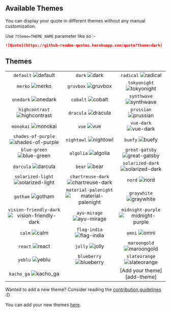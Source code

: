 ## Available Themes

<!-- DO NOT EDIT THIS FILE DIRECTLY -->

You can display your quote in different themes without any manual customization.

Use `?theme=THEME_NAME` parameter like so :-

```md
![Quote](https://github-readme-quotes.herokuapp.com/quote?theme=dark)
```

## Themes


| | | |
| :--: | :--: | :--: |
| `default` ![default][default] | `dark` ![dark][dark] | `radical` ![radical][radical] |
| `merko` ![merko][merko] | `gruvbox` ![gruvbox][gruvbox] | `tokyonight` ![tokyonight][tokyonight] |
| `onedark` ![onedark][onedark] | `cobalt` ![cobalt][cobalt] | `synthwave` ![synthwave][synthwave] |
| `highcontrast` ![highcontrast][highcontrast] | `dracula` ![dracula][dracula] | `prussian` ![prussian][prussian] |
| `monokai` ![monokai][monokai] | `vue` ![vue][vue] | `vue-dark` ![vue-dark][vue-dark] |
| `shades-of-purple` ![shades-of-purple][shades-of-purple] | `nightowl` ![nightowl][nightowl] | `buefy` ![buefy][buefy] |
| `blue-green` ![blue-green][blue-green] | `algolia` ![algolia][algolia] | `great-gatsby` ![great-gatsby][great-gatsby] |
| `darcula` ![darcula][darcula] | `bear` ![bear][bear] | `solarized-dark` ![solarized-dark][solarized-dark] |
| `solarized-light` ![solarized-light][solarized-light] | `chartreuse-dark` ![chartreuse-dark][chartreuse-dark] | `nord` ![nord][nord] |
| `gotham` ![gotham][gotham] | `material-palenight` ![material-palenight][material-palenight] | `graywhite` ![graywhite][graywhite] |
| `vision-friendly-dark` ![vision-friendly-dark][vision-friendly-dark] | `ayu-mirage` ![ayu-mirage][ayu-mirage] | `midnight-purple` ![midnight-purple][midnight-purple] |
| `calm` ![calm][calm] | `flag-india` ![flag-india][flag-india] | `omni` ![omni][omni] |
| `react` ![react][react] | `jolly` ![jolly][jolly] | `maroongold` ![maroongold][maroongold] |
| `yeblu` ![yeblu][yeblu] | `blueberry` ![blueberry][blueberry] | `slateorange` ![slateorange][slateorange] |
| `kacho_ga` ![kacho_ga][kacho_ga] |  | [Add your theme][add-theme] |




[default]: https://github-readme-quotes.herokuapp.com/quote?theme=default
[default_repocard]: https://github-readme-quotes.herokuapp.com/quote?theme=default_repocard
[dark]: https://github-readme-quotes.herokuapp.com/quote?theme=dark
[radical]: https://github-readme-quotes.herokuapp.com/quote?theme=radical
[merko]: https://github-readme-quotes.herokuapp.com/quote?theme=merko
[gruvbox]: https://github-readme-quotes.herokuapp.com/quote?theme=gruvbox
[tokyonight]: https://github-readme-quotes.herokuapp.com/quote?theme=tokyonight
[onedark]: https://github-readme-quotes.herokuapp.com/quote?theme=onedark
[cobalt]: https://github-readme-quotes.herokuapp.com/quote?theme=cobalt
[synthwave]: https://github-readme-quotes.herokuapp.com/quote?theme=synthwave
[highcontrast]: https://github-readme-quotes.herokuapp.com/quote?theme=highcontrast
[dracula]: https://github-readme-quotes.herokuapp.com/quote?theme=dracula
[prussian]: https://github-readme-quotes.herokuapp.com/quote?theme=prussian
[monokai]: https://github-readme-quotes.herokuapp.com/quote?theme=monokai
[vue]: https://github-readme-quotes.herokuapp.com/quote?theme=vue
[vue-dark]: https://github-readme-quotes.herokuapp.com/quote?theme=vue-dark
[shades-of-purple]: https://github-readme-quotes.herokuapp.com/quote?theme=shades-of-purple
[nightowl]: https://github-readme-quotes.herokuapp.com/quote?theme=nightowl
[buefy]: https://github-readme-quotes.herokuapp.com/quote?theme=buefy
[blue-green]: https://github-readme-quotes.herokuapp.com/quote?theme=blue-green
[algolia]: https://github-readme-quotes.herokuapp.com/quote?theme=algolia
[great-gatsby]: https://github-readme-quotes.herokuapp.com/quote?theme=great-gatsby
[darcula]: https://github-readme-quotes.herokuapp.com/quote?theme=darcula
[bear]: https://github-readme-quotes.herokuapp.com/quote?theme=bear
[solarized-dark]: https://github-readme-quotes.herokuapp.com/quote?theme=solarized-dark
[solarized-light]: https://github-readme-quotes.herokuapp.com/quote?theme=solarized-light
[chartreuse-dark]: https://github-readme-quotes.herokuapp.com/quote?theme=chartreuse-dark
[nord]: https://github-readme-quotes.herokuapp.com/quote?theme=nord
[gotham]:https://github-readme-quotes.herokuapp.com/quote?theme=gotham
[material-palenight]:https://github-readme-quotes.herokuapp.com/quote?theme=material-palenight
[graywhite]: https://github-readme-quotes.herokuapp.com/quote?theme=graywhite
[vision-friendly-dark]: https://github-readme-quotes.herokuapp.com/quote?theme=vision-friendly-dark
[ayu-mirage]: https://github-readme-quotes.herokuapp.com/quote?theme=ayu-mirage
[midnight-purple]: https://github-readme-quotes.herokuapp.com/quote?theme=midnight-purple
[calm]: https://github-readme-quotes.herokuapp.com/quote?theme=calm
[flag-india]: https://github-readme-quotes.herokuapp.com/quote?theme=flag-india
[omni]: https://github-readme-quotes.herokuapp.com/quote?theme=omni
[react]: https://github-readme-quotes.herokuapp.com/quote?theme=react
[jolly]: https://github-readme-quotes.herokuapp.com/quote?theme=jolly
[maroongold]:https://github-readme-quotes.herokuapp.com/quote?theme=maroongold
[yeblu]: https://github-readme-quotes.herokuapp.com/quote?theme=yeblu
[blueberry]: https://github-readme-quotes.herokuapp.com/quote?theme=blueberry
[slateorange]: https://github-readme-quotes.herokuapp.com/quote?theme=slateorange
[kacho_ga]: https://github-readme-quotes.herokuapp.com/quote?theme=kacho_ga


Wanted to add a new theme? Consider reading the [contribution guidelines](../CONTRIBUTING.md#themes-contribution) :D

You can add your new themes [here](./themes.js).
